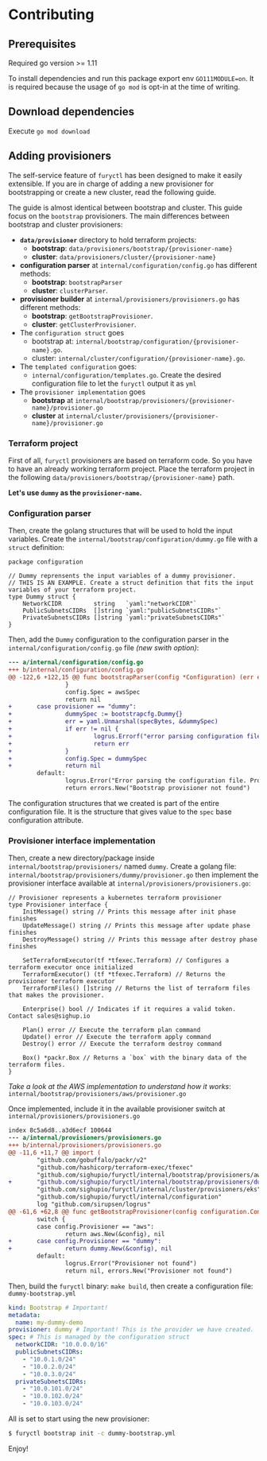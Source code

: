 # Contributing

## Prerequisites

Required go version >= 1.11

To install dependencies and run this package export env `GO111MODULE=on`.
It is required because the usage of `go mod` is opt-in at the time of writing.

## Download dependencies

Execute `go mod download`

## Adding provisioners

The self-service feature of `furyctl` has been designed to make it easily extensible. If you are in charge of adding
a new provisioner for bootstrapping or create a new cluster, read the following guide.

The guide is almost identical between bootstrap and cluster. This guide focus on the `bootstrap` provisioners.
The main differences between bootstrap and cluster provisioners:

- **`data/provisioner`** directory to hold terraform projects:
  - **bootstrap**: `data/provisioners/bootstrap/{provisioner-name}`
  - **cluster**: `data/provisioners/cluster/{provisioner-name}`
- **configuration parser** at `internal/configuration/config.go` has different methods:
  - **bootstrap**: `bootstrapParser`
  - **cluster**: `clusterParser`.
- **provisioner builder** at `internal/provisioners/provisioners.go` has different methods:
  - **bootstrap**: `getBootstrapProvisioner`.
  - **cluster**: `getClusterProvisioner`.
- The `configuration struct` goes
  - bootstrap at: `internal/bootstrap/configuration/{provisioner-name}.go`.
  - cluster: `internal/cluster/configuration/{provisioner-name}.go`.
- The `templated configuration` goes:
  - `internal/configuration/templates.go`. Create the desired configuration file to let the `furyctl` output it as `yml`
- The `provisioner implementation` goes
  - **bootstrap** at `internal/bootstrap/provisioners/{provisioner-name}/provisioner.go`
  - **cluster** at `internal/cluster/provisioners/{provisioner-name}/provisioner.go`

### Terraform project

First of all, `furyctl` provisioners are based on terraform code. So you have to have an already
working terraform project.
Place the terraform project in the following `data/provisioners/bootstrap/{provisioner-name}` path.

**Let's use `dummy` as the `provisioner-name`.**

### Configuration parser

Then, create the golang structures that will be used to hold the input variables.
Create the `internal/bootstrap/configuration/dummy.go` file with a `struct` definition:

```golang
package configuration

// Dummy reprensents the input variables of a dummy provisioner.
// THIS IS AN EXAMPLE. Create a struct definition that fits the input variables of your terraform project.
type Dummy struct {
	NetworkCIDR         string   `yaml:"networkCIDR"`
	PublicSubnetsCIDRs  []string `yaml:"publicSubnetsCIDRs"`
	PrivateSubnetsCIDRs []string `yaml:"privateSubnetsCIDRs"`
}
```

Then, add the `Dummy` configuration to the configuration parser in the `internal/configuration/config.go` file
*(new swith option)*:

```diff
--- a/internal/configuration/config.go
+++ b/internal/configuration/config.go
@@ -122,6 +122,15 @@ func bootstrapParser(config *Configuration) (err error) {
                }
                config.Spec = awsSpec
                return nil
+       case provisioner == "dummy":
+               dummySpec := bootstrapcfg.Dummy{}
+               err = yaml.Unmarshal(specBytes, &dummySpec)
+               if err != nil {
+                       logrus.Errorf("error parsing configuration file: %v", err)
+                       return err
+               }
+               config.Spec = dummySpec
+               return nil
        default:
                logrus.Error("Error parsing the configuration file. Provisioner not found")
                return errors.New("Bootstrap provisioner not found")
```

The configuration structures that we created is part of the entire configuration file.
It is the structure that gives value to the `spec` base configuration attribute.

### Provisioner interface implementation

Then, create a new directory/package inside `internal/bootstrap/provisioners/` named `dummy`.
Create a golang file: `internal/bootstrap/provisioners/dummy/provisioner.go` then implement the provisioner interface
available at `internal/provisioners/provisioners.go`:

```golang
// Provisioner represents a kubernetes terraform provisioner
type Provisioner interface {
	InitMessage() string // Prints this message after init phase finishes
	UpdateMessage() string // Prints this message after update phase finishes
	DestroyMessage() string // Prints this message after destroy phase finishes

	SetTerraformExecutor(tf *tfexec.Terraform) // Configures a terraform executor once initialized
	TerraformExecutor() (tf *tfexec.Terraform) // Returns the provisioner terraform executor
	TerraformFiles() []string // Returns the list of terraform files that makes the provisioner.

	Enterprise() bool // Indicates if it requires a valid token. Contact sales@sighup.io

	Plan() error // Execute the terraform plan command
	Update() error // Execute the terraform apply command
	Destroy() error // Execute the terraform destroy command

	Box() *packr.Box // Returns a `box` with the binary data of the terraform files.
}
```

*Take a look at the AWS implementation to understand how it works*: `internal/bootstrap/provisioners/aws/provisioner.go`

Once implemented, include it in the available provisioner switch at `internal/provisioners/provisioners.go`

```diff
index 8c5a6d8..a3d6ecf 100644
--- a/internal/provisioners/provisioners.go
+++ b/internal/provisioners/provisioners.go
@@ -11,6 +11,7 @@ import (
        "github.com/gobuffalo/packr/v2"
        "github.com/hashicorp/terraform-exec/tfexec"
        "github.com/sighupio/furyctl/internal/bootstrap/provisioners/aws"
+       "github.com/sighupio/furyctl/internal/bootstrap/provisioners/dummy"
        "github.com/sighupio/furyctl/internal/cluster/provisioners/eks"
        "github.com/sighupio/furyctl/internal/configuration"
        log "github.com/sirupsen/logrus"
@@ -61,6 +62,8 @@ func getBootstrapProvisioner(config configuration.Configuration) (Provisioner, e
        switch {
        case config.Provisioner == "aws":
                return aws.New(&config), nil
+       case config.Provisioner == "dummy":
+               return dummy.New(&config), nil
        default:
                logrus.Error("Provisioner not found")
                return nil, errors.New("Provisioner not found")
```

Then, build the `furyctl` binary: `make build`, then create a configuration file: `dummy-bootstrap.yml`

```yaml
kind: Bootstrap # Important!
metadata:
  name: my-dummy-demo
provisioner: dummy # Important! This is the provider we have created.
spec: # This is managed by the configuration struct
  networkCIDR: "10.0.0.0/16"
  publicSubnetsCIDRs:
    - "10.0.1.0/24"
    - "10.0.2.0/24"
    - "10.0.3.0/24"
  privateSubnetsCIDRs:
    - "10.0.101.0/24"
    - "10.0.102.0/24"
    - "10.0.103.0/24"
```

All is set to start using the new provisioner:

```bash
$ furyctl bootstrap init -c dummy-bootstrap.yml
```

Enjoy!

